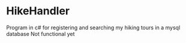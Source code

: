 # HikeHandler
Program in c# for registering and searching my hiking tours in a mysql database
Not functional yet
